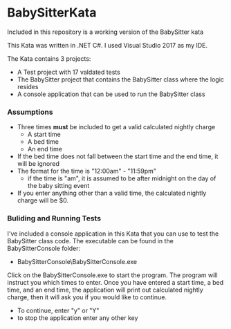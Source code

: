 # BabySitterKata
Included in this repository is a working version of the BabySitter kata

This Kata was written in .NET C#. I used Visual Studio 2017 as my IDE.

The Kata contains 3 projects:
* A Test project with 17 valdated tests
* The BabySitter project that contains the BabySitter class where the logic resides
* A console application that can be used to run the BabySitter class

### Assumptions
* Three times **must** be included to get a valid calculated nightly charge
  * A start time
  * A bed time
  * An end time
* If the bed time does not fall between the start time and the end time, it will be ignored
* The format for the time is "12:00am" - "11:59pm"
  * if the time is "am", it is assumed to be after midnight on the day of the baby sitting event
* If you enter anything other than a valid time, the calculated nightly charge will be $0.


### Buliding and Running Tests

I've included a console application in this Kata that you can use to test the BabySitter class code.
The executable can be found in the BabySitterConsole folder: 
* BabySitterConsole\BabySitterConsole.exe

Click on the BabySitterConsole.exe to start the program. The program will instruct you which times to enter. Once you have entered a start time, a bed time, and an end time, the application will print out calculated nightly charge, then it will ask you if you would like to continue.
* To continue, enter "y" or "Y"
* to stop the application enter any other key






